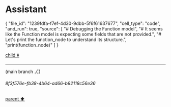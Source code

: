 # Assistant

{
  "file_id": "1239fdfa-f7ef-4d30-9dbb-5f6f61637677",
  "cell_type": "code",
  "and_run": true,
  "source": [
    "# Debugging the Function model",
    "# It seems like the Function model is expecting some fields that are not provided.",
    "# Let's print the function_node to understand its structure.",
    "print(function_node)"
  ]
}

[child ⬇️](#8f3f576e-fb38-4b64-ad66-b92118c56e36)

---

(main branch ⎇)
###### 8f3f576e-fb38-4b64-ad66-b92118c56e36
[parent ⬆️](#e51b521b-e7d8-419f-b3ba-1e10341833db)
